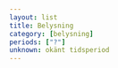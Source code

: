 ```yaml
---
layout: list
title: Belysning
category: [belysning]
periods: ["?"]
unknown: okänt tidsperiod
---
```

